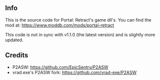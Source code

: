 ## Info

This is the source code for Portal: Retract's game dll's. You can find the mod at: https://www.moddb.com/mods/portal-retract

This code is not in sync with v1.1.0 (the latest version) and is slightly more updated.

## Credits

+ P2ASW: https://github.com/EpicSentry/P2ASW
+ vrad.exe's P2ASW fork: https://github.com/vrad-exe/P2ASW
